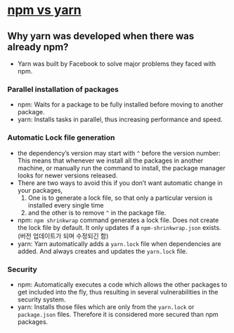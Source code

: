# [npm vs yarn](https://javascript.plainenglish.io/npm-vs-yarn-choosing-the-right-package-manager-a5f04256a93f)

## Why yarn was developed when there was already npm?
- Yarn was built by Facebook to solve major problems they faced with npm. 

### Parallel installation of packages
- npm: Waits for a package to be fully installed before moving to another package.
- yarn: Installs tasks in parallel, thus increasing performance and speed.

### Automatic Lock file generation
- the dependency’s version may start with `^` before the version number: This means that whenever we install all the packages in another machine, or manually run the command to install, the package manager looks for newer versions released. 
- There are two ways to avoid this if you don’t want automatic change in your packages,
  1. One is to generate a lock file, so that only a particular version is installed every single time
  2. and the other is to remove `^` in the package file.
- npm: `npm shrinkwrap` command generates a lock file. Does not create the lock file by default. It only updates if a `npm-shrinkwrap.json` exists. (버전 업데이트가 되며 수정되긴 함)
- yarn: Yarn automatically adds a `yarn.lock` file when dependencies are added. And always creates and updates the `yarn.lock` file.

### Security
- npm: Automatically executes a code which allows the other packages to get included into the fly, thus resulting in several vulnerabilities in the security system. 
- yarn: Installs those files which are only from the `yarn.lock` or `package.json` files. Therefore it is considered more secured than npm packages.
